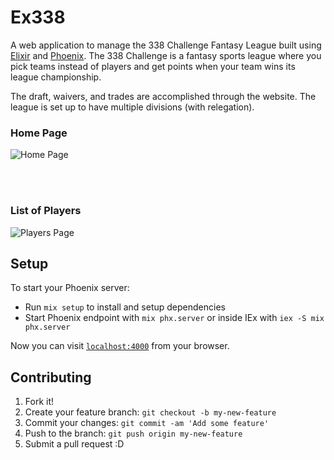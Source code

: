 # Ex338

A web application to manage the 338 Challenge Fantasy League built using [Elixir](https://elixir-lang.org/)
and [Phoenix](http://www.phoenixframework.org/). The 338 Challenge is a
fantasy sports league where you pick teams instead of players and get points
when your team wins its league championship.

The draft, waivers, and trades are accomplished through the website. The league
is set up to have multiple divisions (with relegation).

### Home Page

![Home Page](/README_assets/ex338_home_screen.png?raw=true "Home Page")

<br />
<br />

### List of Players

![Players Page](/README_assets/ex338_fantasy_players_screen.png?raw=true "Players")

## Setup

To start your Phoenix server:

- Run `mix setup` to install and setup dependencies
- Start Phoenix endpoint with `mix phx.server` or inside IEx with `iex -S mix phx.server`

Now you can visit [`localhost:4000`](http://localhost:4000) from your browser.

## Contributing

1. Fork it!
2. Create your feature branch: `git checkout -b my-new-feature`
3. Commit your changes: `git commit -am 'Add some feature'`
4. Push to the branch: `git push origin my-new-feature`
5. Submit a pull request :D

